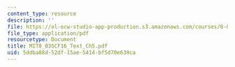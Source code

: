 ```yaml
---
content_type: resource
description: ''
file: https://ol-ocw-studio-app-production.s3.amazonaws.com/courses/8-03sc-physics-iii-vibrations-and-waves-fall-2016/5ddba88d52df15ae5414bf5d70e639ca_MIT8_03SCF16_Text_Ch5.pdf
file_type: application/pdf
resourcetype: Document
title: MIT8_03SCF16_Text_Ch5.pdf
uid: 5ddba88d-52df-15ae-5414-bf5d70e639ca
---
```

